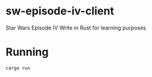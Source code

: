 # sw-episode-iv-client
Star Wars Episode IV Write in Rust for learning purposes

# Running
```
cargo run
```

